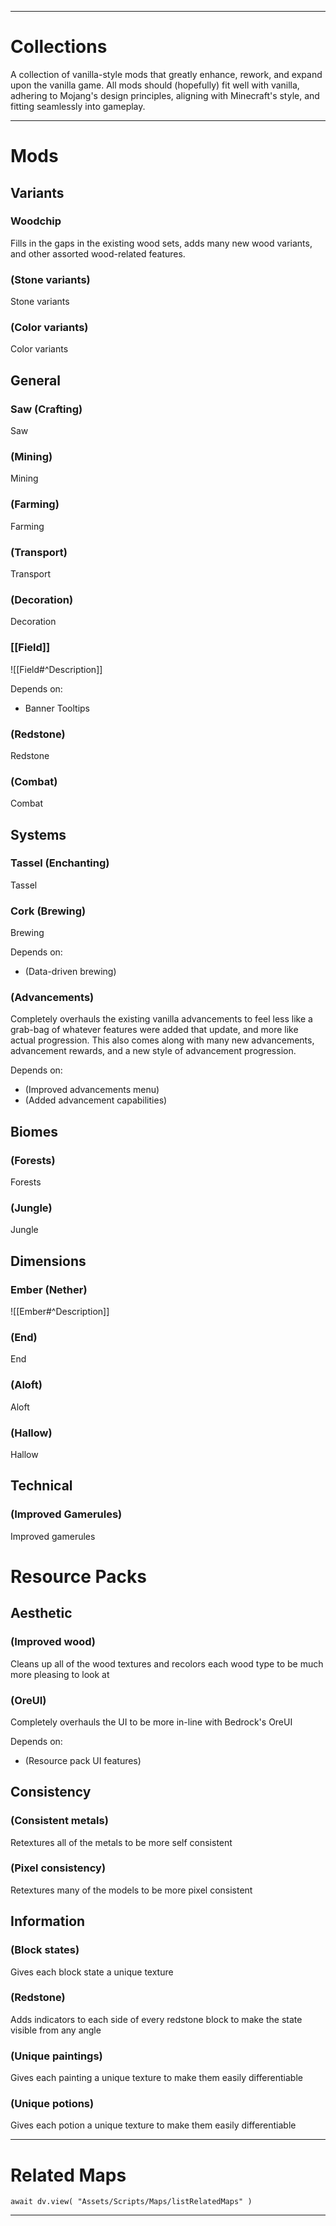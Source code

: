 ___
# Collections
A collection of vanilla-style mods that greatly enhance, rework, and expand upon the vanilla game. All mods should (hopefully) fit well with vanilla, adhering to Mojang's design principles, aligning with Minecraft's style, and fitting seamlessly into gameplay.
___
# Mods

## Variants

### Woodchip
Fills in the gaps in the existing wood sets, adds many new wood variants, and other assorted wood-related features.

### (Stone variants)
Stone variants

### (Color variants)
Color variants



## General

### Saw (Crafting)
Saw

### (Mining)
Mining

### (Farming)
Farming

### (Transport)
Transport

### (Decoration)
Decoration

### [[Field]]
![[Field#^Description]]

Depends on:
- Banner Tooltips

### (Redstone)
Redstone

### (Combat)
Combat



## Systems

### Tassel (Enchanting)
Tassel

### Cork (Brewing)
Brewing

Depends on:
- (Data-driven brewing)

### (Advancements)
Completely overhauls the existing vanilla advancements to feel less like a grab-bag of whatever features were added that update, and more like actual progression. This also comes along with many new advancements, advancement rewards, and a new style of advancement progression.

Depends on:
- (Improved advancements menu)
- (Added advancement capabilities)



## Biomes

### (Forests)
Forests

### (Jungle)
Jungle



## Dimensions

### Ember (Nether)
![[Ember#^Description]]

### (End)
End

### (Aloft)
Aloft

### (Hallow)
Hallow



## Technical

### (Improved Gamerules)
Improved gamerules



# Resource Packs

## Aesthetic

### (Improved wood)
Cleans up all of the wood textures and recolors each wood type to be much more pleasing to look at

### (OreUI)
Completely overhauls the UI to be more in-line with Bedrock's OreUI

Depends on:
- (Resource pack UI features)



## Consistency

### (Consistent metals)
Retextures all of the metals to be more self consistent

### (Pixel consistency)
Retextures many of the models to be more pixel consistent



## Information

### (Block states)
Gives each block state a unique texture

### (Redstone)
Adds indicators to each side of every redstone block to make the state visible from any angle

### (Unique paintings)
Gives each painting a unique texture to make them easily differentiable

### (Unique potions)
Gives each potion a unique texture to make them easily differentiable

___
# Related Maps

```dataviewjs
await dv.view( "Assets/Scripts/Maps/listRelatedMaps" )
```
___
